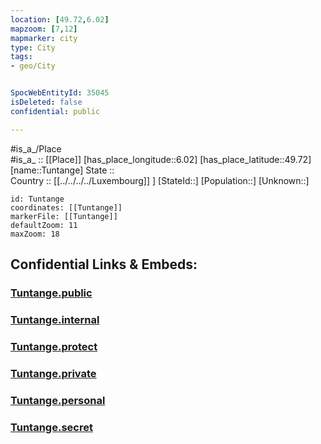 ```yaml
---
location: [49.72,6.02] 
mapzoom: [7,12] 
mapmarker: city 
type: City
tags:
- geo/City


SpocWebEntityId: 35045
isDeleted: false
confidential: public

---
```

#is_a_/Place  
#is_a_ :: [[Place]] 
[has_place_longitude::6.02] 
[has_place_latitude::49.72] 
[name::Tuntange] 
State ::  
Country :: [[../../../../Luxembourg]] ] 
[StateId::] 
[Population::] 
[Unknown::] 


```leaflet
id: Tuntange
coordinates: [[Tuntange]] 
markerFile: [[Tuntange]] 
defaultZoom: 11 
maxZoom: 18
```


## Confidential Links & Embeds: 

### [Tuntange.public](/_public/\Earth\Continent\Europe\Europe~West\Luxembourg\CityTuntange.public.md) 

### [Tuntange.internal](/_internal/\Earth\Continent\Europe\Europe~West\Luxembourg\CityTuntange.internal.md) 

### [Tuntange.protect](/_protect/\Earth\Continent\Europe\Europe~West\Luxembourg\CityTuntange.protect.md) 

### [Tuntange.private](/_private/\Earth\Continent\Europe\Europe~West\Luxembourg\CityTuntange.private.md) 

### [Tuntange.personal](/_personal/\Earth\Continent\Europe\Europe~West\Luxembourg\CityTuntange.personal.md) 

### [Tuntange.secret](/_secret/\Earth\Continent\Europe\Europe~West\Luxembourg\CityTuntange.secret.md)

